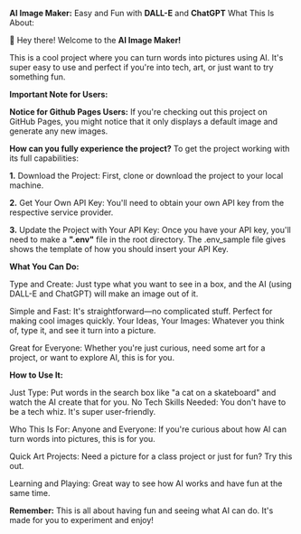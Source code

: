 **AI Image Maker:** Easy and Fun with **DALL-E** and **ChatGPT**
What This Is About:

👋 Hey there! Welcome to the **AI Image Maker!**

This is a cool project where you can turn words into pictures using AI. It's super easy to use and perfect if you're into tech, art, or just want to try something fun.

**Important Note for Users:**


**Notice for Github Pages Users:** If you're checking out this project on GitHub Pages, you might notice that it only displays a default image and generate any new images.

**How can you fully experience the project?**
To get the project working with its full capabilities:

**1.** Download the Project: First, clone or download the project to your local machine.

**2.** Get Your Own API Key: You'll need to obtain your own API key from the respective service provider.

**3.** Update the Project with Your API Key: Once you have your API key, you'll need to make a **".env"** file in the root directory. The .env_sample file gives shows the template of how you should insert your API Key.


**What You Can Do:**

Type and Create: Just type what you want to see in a box, and the AI (using DALL-E and ChatGPT) will make an image out of it.

Simple and Fast: It's straightforward—no complicated stuff. Perfect for making cool images quickly.
Your Ideas, Your Images: Whatever you think of, type it, and see it turn into a picture.

Great for Everyone: Whether you're just curious, need some art for a project, or want to explore AI, this is for you.

**How to Use It:**

Just Type: Put words in the search box like "a cat on a skateboard" and watch the AI create that for you.
No Tech Skills Needed: You don't have to be a tech whiz. It's super user-friendly.

Who This Is For: Anyone and Everyone: If you're curious about how AI can turn words into pictures, this is for you.

Quick Art Projects: Need a picture for a class project or just for fun? Try this out.

Learning and Playing: Great way to see how AI works and have fun at the same time.

**Remember:** This is all about having fun and seeing what AI can do. It's made for you to experiment and enjoy!
